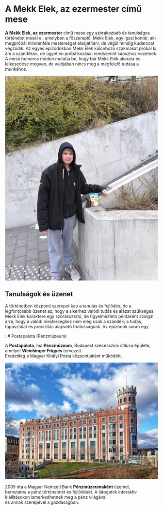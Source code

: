 # A Mekk Elek, az ezermester című mese

**A Mekk Elek, az ezermester** című mese egy szórakoztató és tanulságos történetet mesél el, amelyben a főszereplő, Mekk Elek, egy igazi kontár, aki megpróbál mindenféle mesterséget elsajátítani, de végül mindig kudarccal végződik. Az egyes epizódokban Mekk Elek különböző szakmákat próbál ki, ám a szándékos, de ügyetlen próbálkozásai rendszerint káoszhoz vezetnek. A mese humoros módon mutatja be, hogy bár Mekk Elek akarata és lelkesedése megvan, de valójában nincs meg a megfelelő tudása a munkához.

![Mekk Elek, az ezermester](kepek/1000002978.jpg)

## Tanulságok és üzenet

A történetben központi szerepet kap a tanulás és fejlődés, de a legfontosabb üzenet az, hogy a sikerhez valódi tudás és alázat szükséges. Mekk Elek karaktere egy szórakoztató, de figyelmeztető példaként szolgál arra, hogy a valódi mesterséghez nem elég csak a szándék; a tudás, tapasztalat és precizitás alapvető fontosságúak. Az epizódok során egy













: # Postapalota (Pénzmúzeum)

A **Postapalota**, ma **Pénzmúzeum**, Budapest szecessziós stílusú épülete, amelyet **Weichinger Frigyes** tervezett.  
Eredetileg a Magyar Királyi Posta központjaként működött.

![Postapalota](kepek/postapalota1000px.jpg)


2005 óta a Magyar Nemzeti Bank **Pénzmúzeumaként** üzemel,  
bemutatva a pénz történelmét és fejlődését. A látogatók interaktív kiállításokon ismerkedhetnek meg a pénz világával  
és annak szerepével a gazdaságban.


